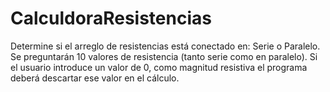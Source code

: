 # CalculdoraResistencias
Determine si el arreglo de resistencias está conectado en: Serie o Paralelo. Se preguntarán 10 valores de resistencia (tanto serie como en paralelo). Si el usuario introduce un valor de 0, como magnitud resistiva el programa deberá descartar ese valor en el cálculo.
